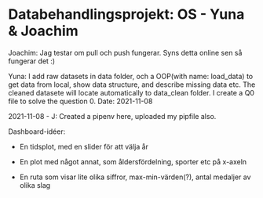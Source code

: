
# Databehandlingsprojekt: OS - Yuna & Joachim

Joachim: Jag testar om pull och push fungerar. Syns detta online sen så fungerar det :)

Yuna: I add raw datasets in data folder, och a OOP(with name: load_data) to get data from local, show data structure, and describe missing data etc. The cleaned datasete will locate automatically to data_clean folder. I create a Q0 file to solve the question 0. Date: 2021-11-08

2021-11-08 - J: Created a pipenv here, uploaded my pipfile also.

Dashboard-idéer:

- En tidsplot, med en slider för att välja år

- En plot med något annat, som åldersfördelning, sporter etc på x-axeln

- En ruta som visar lite olika siffror, max-min-värden(?), antal medaljer av olika slag
